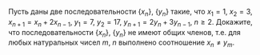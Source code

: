 Пусть  даны  две  последовательности $\left\{ {{x}_{n}} \right\}$, $\left\{ {{y}_{n}} \right\}$  такие, что  ${{x}_{1}}=1$, ${{x}_{2}}=3$, ${{x}_{n+1}}={{x}_{n}}+2{{x}_{n-1}}$,  ${{y}_{1}}=7$, ${{y}_{2}}=17$,  ${{y}_{n+1}}=2{{y}_{n}}+3{{y}_{n-1}}$,  $n\ge 2$. Докажите, что последовательности  $\left\{ {{x}_{n}} \right\}$, $\left\{ {{y}_{n}} \right\}$ не имеют общих членов,  т.е. для любых натуральных чисел $m$, $n$ выполнено соотношение ${{x}_{n}}\ne {{y}_{m}}$.